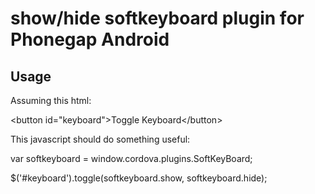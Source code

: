 # show/hide softkeyboard plugin for Phonegap Android #

## Usage ##
Assuming this html:

&lt;button id="keyboard"&gt;Toggle Keyboard&lt;/button&gt;


This javascript should do something useful:

var softkeyboard = window.cordova.plugins.SoftKeyBoard;

$('#keyboard').toggle(softkeyboard.show, softkeyboard.hide);
